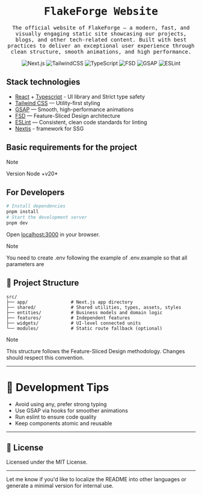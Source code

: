 <div align="center">
  <h1><samp>FlakeForge Website</samp></h1>
  <p>
    <samp>
      The official website of FlakeForge — a modern, fast, and visually engaging static site showcasing our projects, blogs, and other tech-related content. Built with best practices to deliver an exceptional user experience through clean structure, smooth animations, and high performance.
    </samp>
  </p>
</div>

<p align="center">
  <img alt="Next.js" src="https://img.shields.io/badge/Next.js-SSG%20Ready-000000?style=flat&logo=next.js&logoColor=white&labelColor=20222d" />
  <img alt="TailwindCSS" src="https://img.shields.io/badge/TailwindCSS-v4-38BDF8?style=flat&logo=tailwind-css&logoColor=white&labelColor=20222d" />
  <img alt="TypeScript" src="https://img.shields.io/badge/TypeScript-Strict-3178C6?style=flat&logo=typescript&logoColor=white&labelColor=20222d" />
  <img alt="FSD" src="https://img.shields.io/badge/FSD-Architecture-orange?style=flat&labelColor=20222d&logoColor=white" />
  <img alt="GSAP" src="https://img.shields.io/badge/GSAP-Animations-88CE02?style=flat&logo=greensock&logoColor=white&labelColor=20222d" />
  <img alt="ESLint" src="https://img.shields.io/badge/Linting-ESLint-4B32C3?style=flat&logo=eslint&logoColor=white&labelColor=20222d" />
</p>

## Stack technologies
- [React](https://react.dev/learn) + [Typescript](https://www.typescriptlang.org/docs/) - UI library and Strict type safety
- [Tailwind CSS](https://tailwindcss.com) — Utility-first styling
- [GSAP](https://gsap.com) — Smooth, high-performance animations
- [FSD](https://feature-sliced.design) — Feature-Sliced Design architecture
- [ESLint](https://eslint.org/) — Consistent, clean code standards for linting
- [Nextjs](https://Nextjs.org/) - framework for SSG

## Basic requirements for the project

> [!NOTE]
> Version Node +v20\*

## For Developers

```bash
# Install dependencies
pnpm install
# Start the development server
pnpm dev
```

Open [localhost:3000](http://localhost:3000) in your browser.

> [!NOTE]
> You need to create .env following the example of .env.example so that all parameters are

## 📁 Project Structure
```
src/
├── app/                # Next.js app directory
├── shared/             # Shared utilities, types, assets, styles
├── entities/           # Business models and domain logic
├── features/           # Independent features
├── widgets/            # UI-level connected units
└── modules/            # Static route fallback (optional)
```
> [!NOTE]
> This structure follows the Feature-Sliced Design methodology. Changes should respect this convention.

---

# 🧪 Development Tips
- Avoid using any, prefer strong typing
- Use GSAP via hooks for smoother animations
- Run eslint to ensure code quality
- Keep components atomic and reusable

---

## 📄 License
Licensed under the MIT License.

---

Let me know if you'd like to localize the README into other languages or generate a minimal version for internal use.
